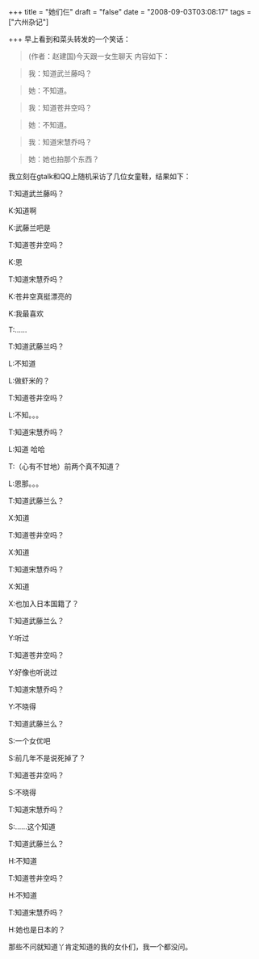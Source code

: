 +++
title = "她们仨"
draft = "false"
date = "2008-09-03T03:08:17"
tags = ["六州杂记"]


+++
早上看到和菜头转发的一个笑话：

> (作者：赵建国)今天跟一女生聊天 内容如下：
  
> 我：知道武兰藤吗？
  
> 她：不知道。
  
> 我：知道苍井空吗？
  
> 她：不知道。
  
> 我：知道宋慧乔吗？
  
> 她：她也拍那个东西？

我立刻在gtalk和QQ上随机采访了几位女童鞋，结果如下：
  
T:知道武兰藤吗？
  
K:知道啊
  
K:武藤兰吧是
  
T:知道苍井空吗？
  
K:恩
  
T:知道宋慧乔吗？
  
K:苍井空真挺漂亮的
  
K:我最喜欢
  
T:……
  
T:知道武藤兰吗？
  
L:不知道
  
L:做虾米的？
  
T:知道苍井空吗？
  
L:不知。。。
  
T:知道宋慧乔吗？
  
L:知道 哈哈
  
T:（心有不甘地）前两个真不知道？
  
L:恩那。。。
  
T:知道武藤兰么？
  
X:知道
  
T:知道苍井空吗？
  
X:知道
  
T:知道宋慧乔吗？
  
X:知道
  
X:也加入日本国籍了？
  
T:知道武藤兰么？
  
Y:听过
  
T:知道苍井空吗？
  
Y:好像也听说过
  
T:知道宋慧乔吗？
  
Y:不晓得
  
T:知道武藤兰么？
  
S:一个女优吧
  
S:前几年不是说死掉了？
  
T:知道苍井空吗？
  
S:不晓得
  
T:知道宋慧乔吗？
  
S:……这个知道
  
T:知道武藤兰么？
  
H:不知道
  
T:知道苍井空吗？
  
H:不知道
  
T:知道宋慧乔吗？
  
H:她也是日本的？
  
那些不问就知道丫肯定知道的我的女仆们，我一个都没问。